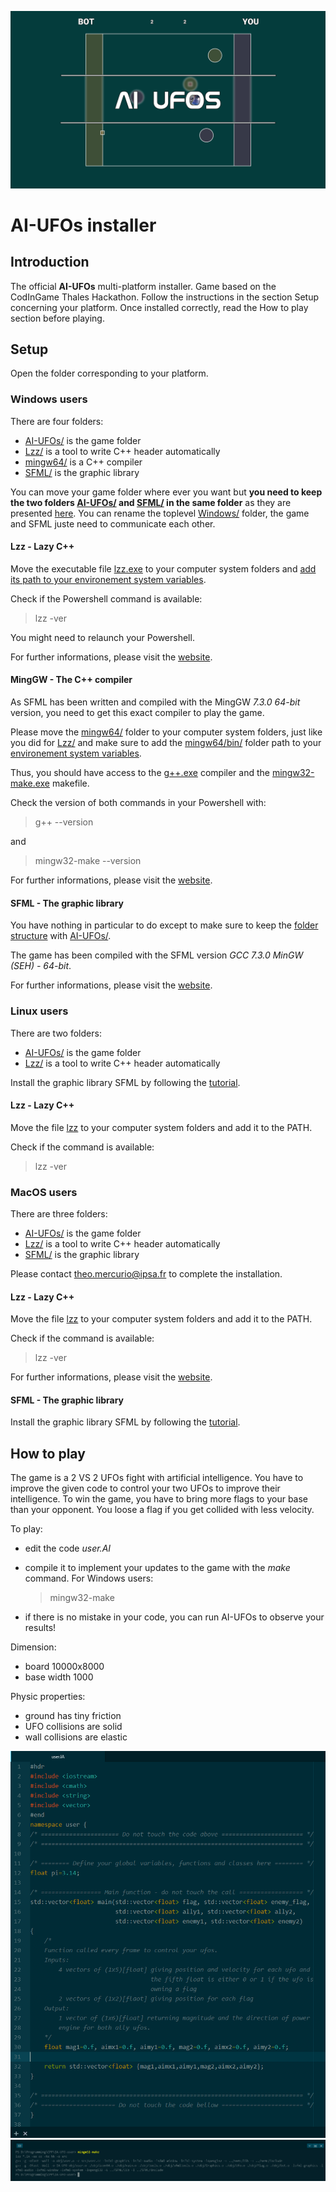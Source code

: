 ![](resources/media.png)

# AI-UFOs installer

## Introduction
The official **AI-UFOs** multi-platform installer. Game based on the CodInGame Thales Hackathon. Follow the instructions in the section Setup concerning your platform. Once installed correctly, read the How to play section before playing.

## Setup
Open the folder corresponding to your platform.

### Windows users
There are four folders:
- [AI-UFOs/](Windows/AI-UFOs) is the game folder
- [Lzz/](Windows/Lzz) is a tool to write C++ header automatically
- [mingw64/](Windows/mingw64) is a C++ compiler
- [SFML/](Windows/SFML) is the graphic library

You can move your game folder where ever you want but **you need to keep the two folders [AI-UFOs/](Windows/AI-UFOs) and [SFML/](Windows/SFML) in the same folder** as they are presented [here](Windows/). You can rename the toplevel [Windows/](Windows/) folder, the game and SFML juste need to communicate each other.

#### Lzz - Lazy C++
Move the executable file [lzz.exe](Windows/Lzz/lzz.exe) to your computer system folders and [add its path to your environement system variables](https://www.computerhope.com/issues/ch000549.htm).

Check if the Powershell command is available:
> lzz -ver

You might need to relaunch your Powershell.

For further informations, please visit the [website](http://www.lazycplusplus.com).

#### MingGW - The C++ compiler
As SFML has been written and compiled with the MingGW *7.3.0 64-bit* version, you need to get this exact compiler to play the game.

Please move the [mingw64/](Windows/mingw64) folder to your computer system folders, just like you did for [Lzz/](Windows/Lzz) and make sure to add the [mingw64/bin/](Windows/mingw64/bin) folder path to your [environement system variables](https://www.computerhope.com/issues/ch000549.htm).

Thus, you should have access to the [g++.exe](Windows/mingw64/bin/g++.exe) compiler and the [mingw32-make.exe](/Windows/mingw64/bin/mingw32-make.exe) makefile.

Check the version of both commands in your Powershell with:
> g++ --version

and
> mingw32-make --version

For further informations, please visit the [website](http://www.mingw.org/).

#### SFML - The graphic library
You have nothing in particular to do except to make sure to keep the [folder structure](Windows/) with [AI-UFOs/](Windows/AI-UFOs).

The game has been compiled with the SFML version *GCC 7.3.0 MinGW (SEH) - 64-bit*.

For further informations, please visit the [website](https://www.sfml-dev.org/).

### Linux users
There are two folders:
- [AI-UFOs/](Linux/AI-UFOs) is the game folder
- [Lzz/](Linux/Lzz) is a tool to write C++ header automatically

Install the graphic library SFML by following the [tutorial](https://www.sfml-dev.org/tutorials/2.5/start-linux.php).

#### Lzz - Lazy C++
Move the file [lzz](Linux/Lzz/lzz) to your computer system folders and add it to the PATH.

Check if the command is available:
> lzz -ver

### MacOS users
There are three folders:
- [AI-UFOs/](macOS/AI-UFOs) is the game folder
- [Lzz/](macOS/Lzz) is a tool to write C++ header automatically
- [SFML/](macOS/SFML) is the graphic library

Please contact theo.mercurio@ipsa.fr to complete the installation.

#### Lzz - Lazy C++
Move the file [lzz](macOS/Lzz/lzz) to your computer system folders and add it to the PATH.

Check if the command is available:
> lzz -ver

For further informations, please visit the [website](http://www.lazycplusplus.com).

#### SFML - The graphic library
Install the graphic library SFML by following the [tutorial](https://www.sfml-dev.org/tutorials/2.5/start-osx.php).

## How to play
The game is a 2 VS 2 UFOs fight with artificial intelligence.
You have to improve the given code to control your two UFOs to improve their intelligence.
To win the game, you have to bring more flags to your base than your opponent.
You loose a flag if you get collided with less velocity.

To play:
- edit the code *user.AI*
- compile it to implement your updates to the game with the *make* command.
For Windows users:
    > mingw32-make

- if there is no mistake in your code, you can run AI-UFOs to observe your results!

Dimension:
- board 10000x8000
- base width 1000

Physic properties:
- ground has tiny friction
- UFO collisions are solid
- wall collisions are elastic


![](resources/coding.png)
![](resources/compiling.png)
